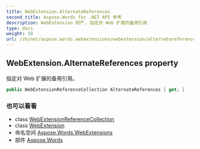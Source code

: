 ```yaml
---
title: WebExtension.AlternateReferences
second_title: Aspose.Words for .NET API 参考
description: WebExtension 财产. 指定对 Web 扩展的备用引用
type: docs
weight: 10
url: /zh/net/aspose.words.webextensions/webextension/alternatereferences/
---
```

## WebExtension.AlternateReferences property

指定对 Web 扩展的备用引用。

```csharp
public WebExtensionReferenceCollection AlternateReferences { get; }
```

### 也可以看看

* class [WebExtensionReferenceCollection](../../webextensionreferencecollection/)
* class [WebExtension](../)
* 命名空间 [Aspose.Words.WebExtensions](../../webextension/)
* 部件 [Aspose.Words](../../../)


